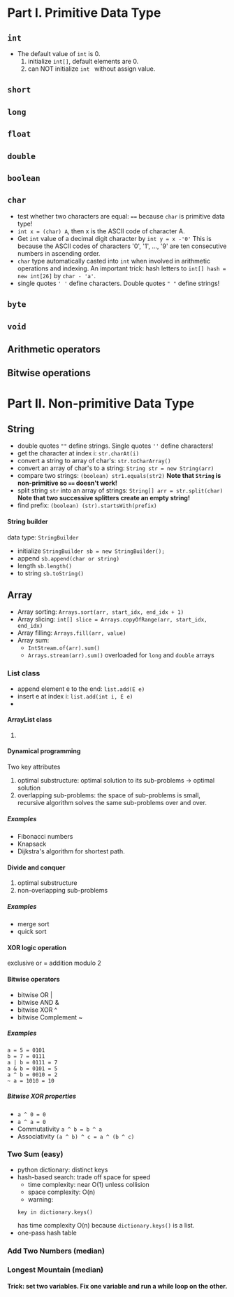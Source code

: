 # Part I. Primitive Data Type

## ```int```
* The default value of ```int``` is 0.
  1. initialize ```int[]```, default elements are 0.
  2. can NOT initialize ```int ``` without assign value.

## ```short```

## ```long```

## ```float```

## ```double```

## ```boolean```

## ```char```

* test whether two characters are equal: ```==``` because ```char``` is primitive data type!
* ```int x = (char) A```,
then x is the ASCII code of character A.
* Get ```int``` value of a decimal digit character by ```int y = x -'0'```
This is because the ASCII codes of characters '0', '1', ..., '9' are ten consecutive numbers in ascending order.
* ```char``` type automatically casted into ```int``` when involved in arithmetic operations and indexing.
An important trick: hash letters to ```int[] hash = new int[26]```
by ```char - 'a'```.
* single quotes ```' '``` define characters. Double quotes ```" "``` define strings!


## ```byte```

## ```void```

## Arithmetic operators

## Bitwise operations

# Part II. Non-primitive Data Type

## String

* double quotes ```""``` define strings. Single quotes ```''``` define characters!
* get the character at index i: ```str.charAt(i)```
* convert a string to array of char's:              ```str.toCharArray()```
* convert an array of char's to a string: ```String str = new String(arr)```
* compare two strings: ```(boolean) str1.equals(str2)```
  **Note that ```String``` is non-primitive so ```==``` doesn't work!**
* split string ```str``` into an array of strings: ```String[] arr = str.split(char)```
  **Note that two successive splitters create an empty string!**
* find prefix: ```(boolean) (str).startsWith(prefix)```

#### String builder
data type: ```StringBuilder```
* initialize ```StringBuilder sb = new StringBuilder();```
* append ```sb.append(char or string)```
* length ```sb.length()```
* to string ```sb.toString()```






## Array

* Array sorting: ```Arrays.sort(arr, start_idx, end_idx + 1)```
* Array slicing:
```int[] slice = Arrays.copyOfRange(arr, start_idx, end_idx)```
* Array filling: ```Arrays.fill(arr, value)```
* Array sum:
    - ```IntStream.of(arr).sum()```
    - ```Arrays.stream(arr).sum()``` overloaded for ```long``` and ```double``` arrays


### List class
* append element e to the end:
  ```list.add(E e)```
* insert e at index i: ```list.add(int i, E e)```   
*

#### ArrayList class

1.  


#### Dynamical programming
Two key attributes
1. optimal substructure: optimal solution to its sub-problems -> optimal solution
2. overlapping sub-problems: the space of sub-problems is small, recursive algorithm solves the same sub-problems over and over.

##### Examples
- Fibonacci numbers
- Knapsack
- Dijkstra's algorithm for shortest path.


#### Divide and conquer
1. optimal substructure
2. non-overlapping sub-problems

##### Examples
- merge sort
- quick sort

#### XOR logic operation
exclusive or = addition modulo 2

#### Bitwise operators
- bitwise OR |
- bitwise AND &
- bitwise XOR ^
- bitwise Complement ~

##### Examples
```
a = 5 = 0101
b = 7 = 0111
a | b = 0111 = 7
a & b = 0101 = 5
a ^ b = 0010 = 2
~ a = 1010 = 10
```
##### Bitwise XOR properties
* ```a ^ 0 = 0```
* ```a ^ a = 0```
* Commutativity ```a ^ b = b ^ a ```
* Associativity ```(a ^ b) ^ c = a ^ (b ^ c)```

### Two Sum (easy)

- python dictionary: distinct keys
- hash-based search: trade off space for speed
  * time complexity: near O(1) unless collision
  * space complexity: O(n)
  * warning:
  ```
  key in dictionary.keys()
  ```
  has time complexity O(n) because ```dictionary.keys()``` is a list.
- one-pass hash table   

### Add Two Numbers (median)

### Longest Mountain (median)

#### Trick: set two variables. Fix one variable and run a while loop on the other.
